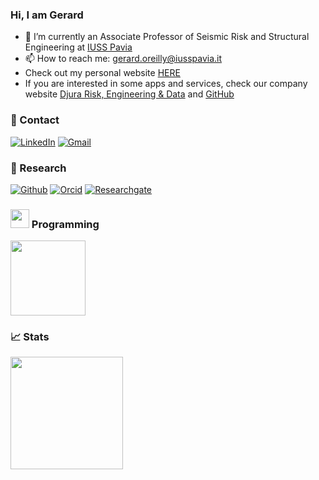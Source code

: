 <!-- Your badges -->
<!-- Profile View Count and GitStats -->

### Hi, I am Gerard 

- 🔭 I’m currently an Associate Professor of Seismic Risk and Structural Engineering at <a href="https://www.iusspavia.it/it">IUSS Pavia</a>
- 📫 How to reach me: gerard.oreilly@iusspavia.it
- Check out my personal website <a href="https://gerardjoreilly.github.io/">HERE</a>
- If you are interested in some apps and services, check our company website <a href="https://www.djura.it">Djura Risk, Engineering & Data</a> and <a href="https://github.com/djura-risk-data-engineering">GitHub</a>

### 💬 Contact
[![LinkedIn](https://img.shields.io/badge/-LinkedIn-blue?style=flat&logo=Linkedin&logoColor=white)]([https://www.linkedin.com/in/davitshahnazaryan/](https://www.linkedin.com/in/gerard-o-reilly-19601732/))
[![Gmail](https://img.shields.io/badge/-Email-c14438?style=flat&logo=Gmail&logoColor=white)](mailto:gerard.oreilly@iusspavia.it)

### 📜 Research
[![Github](https://img.shields.io/badge/-Github-black?style=flat&labelColor=black&logo=github&logoColor=white)](https://gitstats.me/gerardjoreilly)
[![Orcid](https://img.shields.io/badge/-Orcid-white?style=flat&labelColor=white&logo=orcid&logoColor=green)](https://orcid.org/0000-0001-5497-030X)
[![Researchgate](https://img.shields.io/badge/-Researchgate-green?style=flat&labelColor=green&logo=researchgate&logoColor=white)](https://www.researchgate.net/profile/Gerard-Oreilly-2)

### <img src="https://media.giphy.com/media/WUlplcMpOCEmTGBtBW/giphy.gif" width="30"> Programming
<p>
<a href="https://github.com/gerardjoreilly">
  <img height="120em" src = "https://github-readme-stats.vercel.app/api/top-langs/?username=gerardjoreilly&theme=buefy&layout=compact&title_color=ffffff&bg_color=151515&text_color=FFFEFE">
</a>
</p>

### 📈 Stats

</a>
 <img height="180em" src="https://github-readme-stats.vercel.app/api?username=gerardjoreilly&&show_icons=true&title_color=ffffff&icon_color=ffdc40&text_color=ffffff&bg_color=151515">
</a>

<br>

